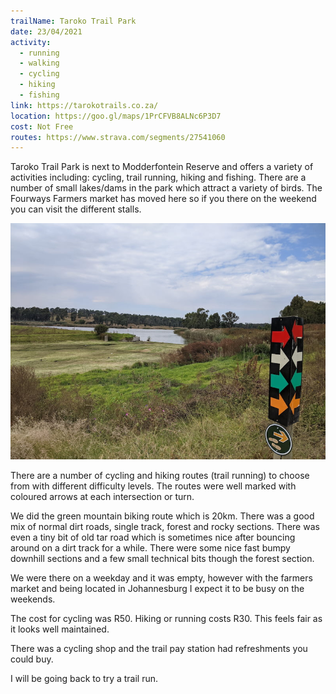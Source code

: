 ```yaml
---
trailName: Taroko Trail Park
date: 23/04/2021
activity:
  - running
  - walking
  - cycling
  - hiking
  - fishing
link: https://tarokotrails.co.za/
location: https://goo.gl/maps/1PrCFVB8ALNc6P3D7
cost: Not Free
routes: https://www.strava.com/segments/27541060
---
```


Taroko Trail Park is next to Modderfontein Reserve and offers a variety of activities including: cycling, trail running, hiking and fishing. There are a number of small lakes/dams in the park which attract a variety of birds. The Fourways Farmers market has moved here so if you there on the weekend you can visit the different stalls.

![taroko trail park](taroko-trails.jpg)

There are a number of cycling and hiking routes (trail running) to choose from with different difficulty levels. The routes were well marked with coloured arrows at each intersection or turn.

We did the green mountain biking route which is 20km. There was a good mix of normal dirt roads, single track, forest and rocky sections. There was even a tiny bit of old tar road which is sometimes nice after bouncing around on a dirt track for a while. There were some nice fast bumpy downhill sections and a few small technical bits though the forest section.

We were there on a weekday and it was empty, however with the farmers market and being located in Johannesburg I expect it to be busy on the weekends.

The cost for cycling was R50. Hiking or running costs R30. This feels fair as it looks well maintained.

There was a cycling shop and the trail pay station had refreshments you could buy.

I will be going back to try a trail run.
